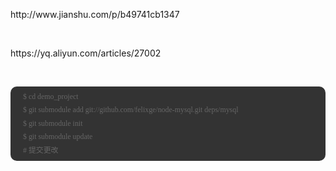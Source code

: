 <p>
	http://www.jianshu.com/p/b49741cb1347
</p>
<p>
	<br />
</p>
<p>
	https://yq.aliyun.com/articles/27002
</p>
<p>
	<br />
</p>
<p>
<pre class="prettyprint" style="margin-top:0px;margin-bottom:0px;padding:5px 10px;white-space:pre-wrap;word-wrap:break-word;background-color:#333333;border-radius:10px;border:none;color:#666666;"><code style="margin:1px 5px;line-height:1.8;vertical-align:middle;display:inline-block;padding:0px 5px !important;font-family:&quot;background-color:#F5F5F5 !important;border:1px solid #CCCCCC !important;border-radius:3px !important;">$ cd demo_project
$ git submodule add git://github.com/felixge/node-mysql.git deps/mysql
$ git submodule init
$ git submodule update
# 提交更改</code></pre>
</p>